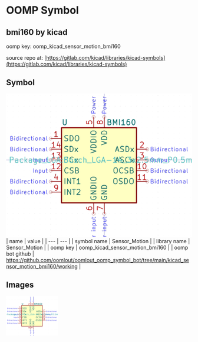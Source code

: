 # OOMP Symbol  
## bmi160  by kicad  
  
oomp key: oomp_kicad_sensor_motion_bmi160  
  
source repo at: [https://gitlab.com/kicad/libraries/kicad-symbols](https://gitlab.com/kicad/libraries/kicad-symbols)  
## Symbol  
  
[![working.png](working_600.png)](working.png)  
| name | value | 
| --- | --- | 
| symbol name | Sensor_Motion | 
| library name | Sensor_Motion | 
| oomp key | oomp_kicad_sensor_motion_bmi160 | 
| oomp bot github | https://github.com/oomlout/oomlout_oomp_symbol_bot/tree/main/kicad_sensor_motion_bmi160/working | 
## Images  
  
[![working.png](working_140.png)](working.png)  
